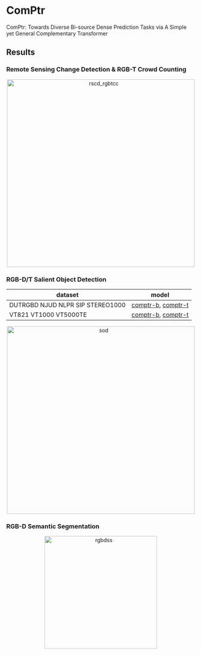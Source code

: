 # ComPtr

ComPtr: Towards Diverse Bi-source Dense Prediction Tasks via A Simple yet General Complementary Transformer

## Results

### Remote Sensing Change Detection & RGB-T Crowd Counting

<p align="center">
    <img src="https://github.com/lartpang/ComPtr/assets/26847524/5229a969-0cc7-406a-9f0f-97074e7537c8" alt="rscd_rgbtcc" height="500">
</p>

### RGB-D/T Salient Object Detection

| dataset                          | model                                                                                                                                                                                                        |
| -------------------------------- | ------------------------------------------------------------------------------------------------------------------------------------------------------------------------------------------------------------ |
| DUTRGBD NJUD NLPR SIP STEREO1000 | [comptr-b](https://github.com/lartpang/ComPtr/releases/download/prediction-v0.1/comptr-b-rgbdsod.zip), [comptr-t](https://github.com/lartpang/ComPtr/releases/download/prediction-v0.1/comptr-t-rgbdsod.zip) |
| VT821 VT1000 VT5000TE            | [comptr-b](https://github.com/lartpang/ComPtr/releases/download/prediction-v0.1/comptr-b-rgbtsod.zip), [comptr-t](https://github.com/lartpang/ComPtr/releases/download/prediction-v0.1/comptr-t-rgbtsod.zip) |

<p align="center">
    <img src="https://github.com/lartpang/ComPtr/assets/26847524/cd4152c9-062f-4757-8d0a-8f436bd9e48b" alt="sod" height="500">
</p>

### RGB-D Semantic Segmentation

<p align="center">
    <img src="https://github.com/lartpang/ComPtr/assets/26847524/e511c6a8-3773-4364-9dea-19f893fe8a8b" alt="rgbdss" height="300">
</p>
